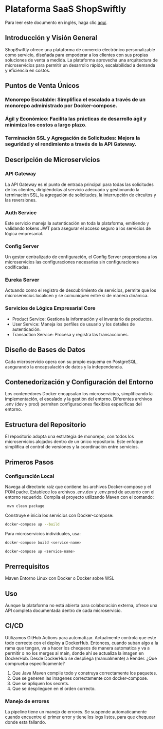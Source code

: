 # Plataforma SaaS ShopSwiftly

Para leer este documento en inglés, haga clic [aquí](README.EN.BackEnd.md).

## Introducción y Visión General

ShopSwiftly ofrece una plataforma de comercio electrónico personalizable como servicio, diseñada para empoderar a los clientes con sus propias soluciones de venta a medida. La plataforma aprovecha una arquitectura de microservicios para permitir un desarrollo rápido, escalabilidad a demanda y eficiencia en costos.

## Puntos de Venta Únicos

### Monorepo Escalable: Simplifica el escalado a través de un monorepo administrado por Docker-compose.

### Ágil y Económico: Facilita las prácticas de desarrollo ágil y minimiza los costos a largo plazo.

### Terminación SSL y Agregación de Solicitudes: Mejora la seguridad y el rendimiento a través de la API Gateway.

## Descripción de Microservicios

### API Gateway

La API Gateway es el punto de entrada principal para todas las solicitudes de los clientes, dirigiéndolas al servicio adecuado y gestionando la terminación SSL, la agregación de solicitudes, la interrupción de circuitos y las reversiones.

### Auth Service

Este servicio maneja la autenticación en toda la plataforma, emitiendo y validando tokens JWT para asegurar el acceso seguro a los servicios de lógica empresarial.

### Config Server

Un gestor centralizado de configuración, el Config Server proporciona a los microservicios las configuraciones necesarias sin configuraciones codificadas.

### Eureka Server

Actuando como el registro de descubrimiento de servicios, permite que los microservicios localicen y se comuniquen entre sí de manera dinámica.

### Servicios de Lógica Empresarial Core

- Product Service: Gestiona la información y el inventario de productos.
- User Service: Maneja los perfiles de usuario y los detalles de autenticación.
- Transaction Service: Procesa y registra las transacciones.

## Diseño de Bases de Datos

Cada microservicio opera con su propio esquema en PostgreSQL, asegurando la encapsulación de datos y la independencia.

## Contenedorización y Configuración del Entorno

Los contenedores Docker encapsulan los microservicios, simplificando la implementación, el escalado y la gestión del entorno. Diferentes archivos .env (dev y prod) permiten configuraciones flexibles específicas del entorno.

## Estructura del Repositorio

El repositorio adopta una estrategia de monorepo, con todos los microservicios alojados dentro de un único repositorio. Este enfoque simplifica el control de versiones y la coordinación entre servicios.

## Primeros Pasos

### Configuración Local

Navega al directorio raíz que contiene los archivos Docker-compose y el POM padre.
Establece los archivos .env.dev y .env.prod de acuerdo con el entorno requerido.
Compila el proyecto utilizando Maven con el comando:

```bash
 mvn clean package
```

Construye e inicia los servicios con Docker-compose:

```bash
docker-compose up --build
```

Para microservicios individuales, usa:

```bash
docker-compose build <service-name>
```

```bash
docker-compose up <service-name>
```

## Prerrequisitos

Maven
Entorno Linux con Docker o Docker sobre WSL

## Uso

Aunque la plataforma no está abierta para colaboración externa, ofrece una API completa documentada dentro de cada microservicio.

## CI/CD

Utilizamos GitHub Actions para automatizar.
Actualmente controla que este todo correcto con el deploy a DockerHub. Entonces, cuando suban algo a la rama que tengan, va a hacer los chequeos de manera automatica y va a permitir o no los merges al main, donde ahí se actualiza la imagen en DockerHub.
Desde DockerHub se despliega (manualmente) a Render.
¿Que comprueba especificamente?

1. Que Java Maven compile todo y construya correctamente los paquetes.
2. Que se generen las imagenes correctamente con docker-compose.
3. Que se apliquen los secrets.
4. Que se desplieguen en el orden correcto.

### Manejo de errores

La pipeline tiene un manejo de errores. Se suspende automaticamente cuando encuentre el primer error y tiene los logs listos, para que chequear donde esta fallando.
